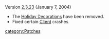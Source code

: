 Version [2.3.23](2.md.3.23) (January 7, 2004)

- The [Holiday Decorations](Holiday_Decorations.md) have been
  removed.
- Fixed certain [Client](Client.md) crashes.

[category:Patches](category:Patches.md)
